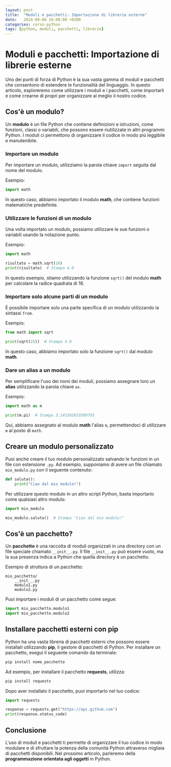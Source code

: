 ```yaml
---
layout: post
title:  "Moduli e pacchetti: Importazione di librerie esterne"
date:   2024-09-08 16:00:00 +0200
categories: corso-python
tags: [python, moduli, pacchetti, librerie]
---
```


# Moduli e pacchetti: Importazione di librerie esterne

Uno dei punti di forza di Python è la sua vasta gamma di moduli e pacchetti che consentono di estendere le funzionalità del linguaggio. In questo articolo, esploreremo come utilizzare i moduli e i pacchetti, come importarli e come crearne di propri per organizzare al meglio il nostro codice.

## Cos'è un modulo?

Un **modulo** è un file Python che contiene definizioni e istruzioni, come funzioni, classi o variabili, che possono essere riutilizzate in altri programmi Python. I moduli ci permettono di organizzare il codice in modo più leggibile e manutenibile.

### Importare un modulo

Per importare un modulo, utilizziamo la parola chiave `import` seguita dal nome del modulo.

Esempio:
```python
import math
```

In questo caso, abbiamo importato il modulo **math**, che contiene funzioni matematiche predefinite.

### Utilizzare le funzioni di un modulo

Una volta importato un modulo, possiamo utilizzare le sue funzioni o variabili usando la notazione punto.

Esempio:
```python
import math

risultato = math.sqrt(16)
print(risultato)  # Stampa 4.0
```

In questo esempio, stiamo utilizzando la funzione `sqrt()` del modulo **math** per calcolare la radice quadrata di 16.

### Importare solo alcune parti di un modulo

È possibile importare solo una parte specifica di un modulo utilizzando la sintassi `from`.

Esempio:
```python
from math import sqrt

print(sqrt(25))  # Stampa 5.0
```

In questo caso, abbiamo importato solo la funzione `sqrt()` dal modulo **math**.

### Dare un alias a un modulo

Per semplificare l'uso dei nomi dei moduli, possiamo assegnare loro un **alias** utilizzando la parola chiave `as`.

Esempio:
```python
import math as m

print(m.pi)  # Stampa 3.141592653589793
```

Qui, abbiamo assegnato al modulo **math** l'alias `m`, permettendoci di utilizzare `m` al posto di `math`.

## Creare un modulo personalizzato

Puoi anche creare il tuo modulo personalizzato salvando le funzioni in un file con estensione `.py`. Ad esempio, supponiamo di avere un file chiamato `mio_modulo.py` con il seguente contenuto:

```python
def saluta():
    print("Ciao dal mio modulo!")
```

Per utilizzare questo modulo in un altro script Python, basta importarlo come qualsiasi altro modulo:

```python
import mio_modulo

mio_modulo.saluta()  # Stampa "Ciao dal mio modulo!"
```

## Cos'è un pacchetto?

Un **pacchetto** è una raccolta di moduli organizzati in una directory con un file speciale chiamato `__init__.py`. Il file `__init__.py` può essere vuoto, ma la sua presenza indica a Python che quella directory è un pacchetto.

Esempio di struttura di un pacchetto:

```
mio_pacchetto/
    __init__.py
    modulo1.py
    modulo2.py
```

Puoi importare i moduli di un pacchetto come segue:

```python
import mio_pacchetto.modulo1
import mio_pacchetto.modulo2
```

## Installare pacchetti esterni con pip

Python ha una vasta libreria di pacchetti esterni che possono essere installati utilizzando **pip**, il gestore di pacchetti di Python. Per installare un pacchetto, esegui il seguente comando da terminale:

```bash
pip install nome_pacchetto
```

Ad esempio, per installare il pacchetto **requests**, utilizza:

```bash
pip install requests
```

Dopo aver installato il pacchetto, puoi importarlo nel tuo codice:

```python
import requests

response = requests.get("https://api.github.com")
print(response.status_code)
```

## Conclusione

L'uso di moduli e pacchetti ti permette di organizzare il tuo codice in modo modulare e di sfruttare la potenza della comunità Python attraverso migliaia di pacchetti disponibili. Nel prossimo articolo, parleremo della **programmazione orientata agli oggetti** in Python.
